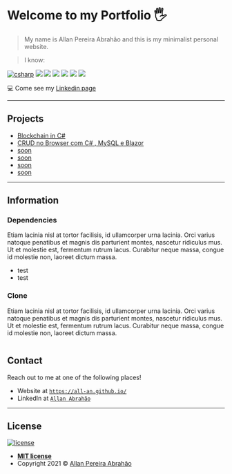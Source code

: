 
# Welcome to my Portfolio 🖐



> My name is Allan Pereira Abrahão and this is my minimalist  personal website.

> I know:

[![csharp](https://img.shields.io/badge/C%23-239120?style=for-the-badge&logo=c-sharp&logoColor=white)](https://github.com/all-an)
[![](https://img.shields.io/badge/JavaScript-323330?style=for-the-badge&logo=javascript&logoColor=F7DF1E)](https://github.com/all-an)
[![](https://img.shields.io/badge/HTML5-E34F26?style=for-the-badge&logo=html5&logoColor=white)](https://github.com/all-an) 
[![](https://img.shields.io/badge/CSS3-1572B6?style=for-the-badge&logo=css3&logoColor=white)](https://github.com/all-an) 
[![](https://img.shields.io/badge/Python-3776AB?style=for-the-badge&logo=python&logoColor=white)](https://github.com/all-an)
[![](https://img.shields.io/badge/MySQL-005C84?style=for-the-badge&logo=mysql&logoColor=white)](https://github.com/all-an)
[![](https://img.shields.io/badge/TypeScript-007ACC?style=for-the-badge&logo=typescript&logoColor=white)](https://github.com/all-an)


<!--![Portfolio Template](assets/main.png)-->

<!-- 
![GIF](assets/gg.gif) -->

💻 Come see my [Linkedin page](https://hrpaul.web.app/)

---

## Projects

- [Blockchain in C#](https://github.com/all-an/blockchain_csharp)
- [CRUD no Browser com C# , MySQL e Blazor](https://github.com/all-an/project_csharp_mysql)
- [soon](#usage)
- [soon](#contributing)
- [soon](#connect)
- [soon](#license)

---

## Information 

### Dependencies
Etiam lacinia nisl at tortor facilisis, id ullamcorper urna lacinia. Orci varius natoque penatibus et magnis dis parturient montes, nascetur ridiculus mus. Ut et molestie est, fermentum rutrum lacus. Curabitur neque massa, congue id molestie non, laoreet dictum massa.

- test
- test

### Clone

Etiam lacinia nisl at tortor facilisis, id ullamcorper urna lacinia. Orci varius natoque penatibus et magnis dis parturient montes, nascetur ridiculus mus. Ut et molestie est, fermentum rutrum lacus. Curabitur neque massa, congue id molestie non, laoreet dictum massa.
```shell

```


## Contact

Reach out to me at one of the following places!

- Website at <a href="https://all-an.github.io/" target="_blank">`https://all-an.github.io/`</a>
- LinkedIn at <a href="https://all-an.github.io/" target="_blank">`Allan Abrahão`</a>

---

## License

[![license](https://img.shields.io/github/license/hrishikeshpaul/portfolio-template?style=flat&logo=appveyor)](https://github.com/all-an/) 

- **[MIT license](http://opensource.org/licenses/mit-license.php)**
- Copyright 2021 © <a href="https://github.com/all-an/" target="_blank">Allan Pereira Abrahão</a>